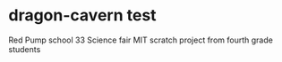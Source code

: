 # dragon-cavern test
Red Pump school 33 Science fair MIT scratch project from fourth grade students
